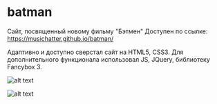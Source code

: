 # batman
Сайт, посвященный новому фильму "Бэтмен"
Доступен по ссылке: https://musichatter.github.io/batman/

Адаптивно и доступно сверстал сайт на HTML5, CSS3.
Для дополнительного функционала использовал JS, JQuery, библиотеку Fancybox 3.

![alt text](https://i.imgur.com/b6JDtwf.png)

![alt text](https://i.imgur.com/dloiCqz.png)
